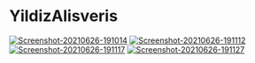 # YildizAlisveris

<a href="https://ibb.co/VDYh88M"><img src="https://i.ibb.co/VDYh88M/Screenshot-20210626-191014.png" alt="Screenshot-20210626-191014" border="0"></a> <a href="https://ibb.co/4V133bD"><img src="https://i.ibb.co/4V133bD/Screenshot-20210626-191112.png" alt="Screenshot-20210626-191112" border="0"></a> <a href="https://ibb.co/BZG3STQ"><img src="https://i.ibb.co/BZG3STQ/Screenshot-20210626-191117.png" alt="Screenshot-20210626-191117" border="0"></a> <a href="https://ibb.co/jf5G452"><img src="https://i.ibb.co/jf5G452/Screenshot-20210626-191127.png" alt="Screenshot-20210626-191127" border="0"></a>
